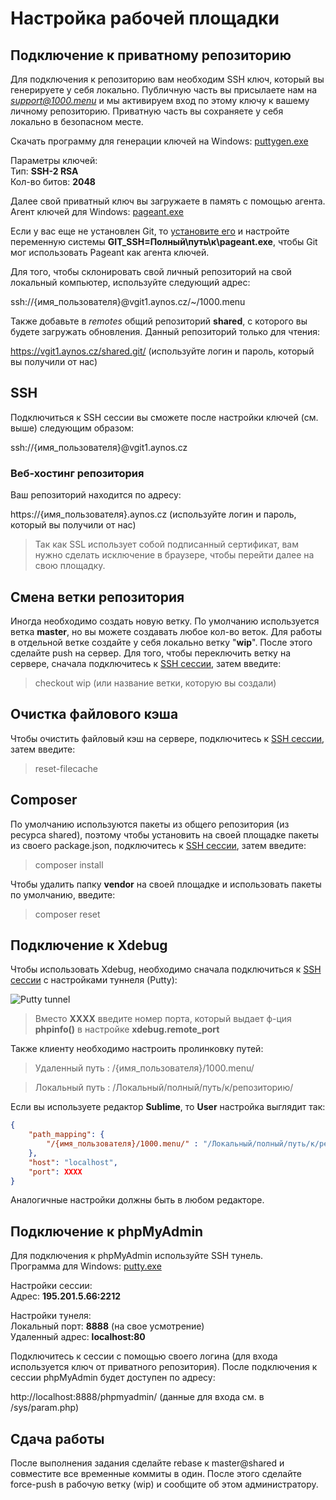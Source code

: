 # Настройка рабочей площадки

## Подключение к приватному репозиторию

Для подключения к репозиторию вам необходим SSH ключ, который вы генерируете у себя локально. Публичную часть вы присылаете нам на *support@1000.menu* и мы активируем вход по этому ключу к вашему личному репозиторию. Приватную часть вы сохраняете у себя локально в безопасном месте.

Скачать программу для генерации ключей на Windows: [puttygen.exe](https://www.chiark.greenend.org.uk/~sgtatham/putty/latest.html)

Параметры ключей:  
Тип: **SSH-2 RSA**  
Кол-во битов: **2048**

Далее свой приватный ключ вы загружаете в память с помощью агента.  
Агент ключей для Windows: [pageant.exe](https://www.chiark.greenend.org.uk/~sgtatham/putty/latest.html)

Если у вас еще не установлен Git, то [установите его](https://git-scm.com/download/win) и настройте переменную системы **GIT_SSH=Полный\путь\к\pageant.exe**, чтобы Git мог использовать Pageant как агента ключей.

Для того, чтобы склонировать свой личный репозиторий на свой локальный компьютер, используйте следующий адрес:

ssh://{имя_пользователя}@vgit1.aynos.cz/~/1000.menu

Также добавьте в *remotes* общий репозиторий **shared**, с которого вы будете загружать обновления. Данный репозиторий только для чтения:

https://vgit1.aynos.cz/shared.git/ (используйте логин и пароль, который вы получили от нас)

## SSH

Подключиться к SSH сессии вы сможете после настройки ключей (см. выше) следующим образом:

ssh://{имя_пользователя}@vgit1.aynos.cz

### Веб-хостинг репозитория

Ваш репозиторий находится по адресу:

https://{имя_пользователя}.aynos.cz (используйте логин и пароль, который вы получили от нас)

> Так как SSL использует собой подписанный сертификат, вам нужно сделать исключение в браузере, чтобы перейти далее на свою площадку.

## Смена ветки репозитория

Иногда необходимо создать новую ветку. По умолчанию используется ветка **master**, но вы можете создавать любое кол-во веток. Для работы в отдельной ветке создайте у себя локально ветку "**wip**". После этого сделайте push на сервер. Для того, чтобы переключить ветку на сервере, сначала подключитесь к [SSH сессии](/workplace?id=ssh), затем введите:

> checkout wip (или название ветки, которую вы создали)

## Очистка файлового кэша

Чтобы очистить файловый кэш на сервере, подключитесь к [SSH сессии](/workplace?id=ssh), затем введите:

> reset-filecache

## Composer

По умолчанию используются пакеты из общего репозитория (из ресурса shared), поэтому чтобы установить на своей площадке пакеты из своего package.json, подключитесь к [SSH сессии](/workplace?id=ssh), затем введите:

> composer install

Чтобы удалить папку **vendor** на своей площадке и использовать пакеты по умолчанию, введите:

> composer reset

## Подключение к Xdebug

Чтобы использовать Xdebug, необходимо сначала подключиться к [SSH сессии](/workplace?id=ssh) с настройками туннеля (Putty):

![Putty tunnel](/img/putty_tunnel.png "Настройки туннеля Putty")

> Вместо **XXXX** введите номер порта, который выдает ф-ция **phpinfo()** в настройке **xdebug.remote_port**

Также клиенту необходимо настроить пролинковку путей:

> Удаленный путь : /{имя_пользователя}/1000.menu/

> Локальный путь : /Локальный/полный/путь/к/репозиторию/

Если вы используете редактор **Sublime**, то **User** настройка выглядит так:

```json
{
    "path_mapping": {
        "/{имя_пользователя}/1000.menu/" : "/Локальный/полный/путь/к/репозиторию/"
    },
    "host": "localhost",
    "port": XXXX
}
```

Аналогичные настройки должны быть в любом редакторе.

## Подключение к phpMyAdmin

Для подключения к phpMyAdmin используйте SSH тунель.  
Программа для Windows: [putty.exe](https://www.chiark.greenend.org.uk/~sgtatham/putty/latest.html)

Настройки сессии:  
Адрес: **195.201.5.66:2212**

Настройки тунеля:  
Локальный порт: **8888** (на свое усмотрение)  
Удаленный адрес: **localhost:80**

Подключитесь к сессии с помощью своего логина (для входа используется ключ от приватного репозитория). После подключения к сессии phpMyAdmin будет доступен по адресу:

http://localhost:8888/phpmyadmin/ (данные для входа см. в /sys/param.php)

## Сдача работы

После выполнения задания сделайте rebase к master@shared и совместите все временные коммиты в один. После этого сделайте force-push в рабочую ветку (wip) и сообщите об этом администратору.

